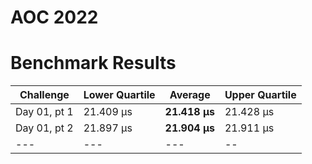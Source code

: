 # AOC 2022

# Benchmark Results
|Challenge|Lower Quartile|Average|Upper Quartile|
|---|---|---|---|
|Day 01, pt 1|21.409 µs|**21.418 µs**|21.428 µs|
Day 01, pt 2|21.897 µs|**21.904 µs**|21.911 µs|
|---|---|---|--|
